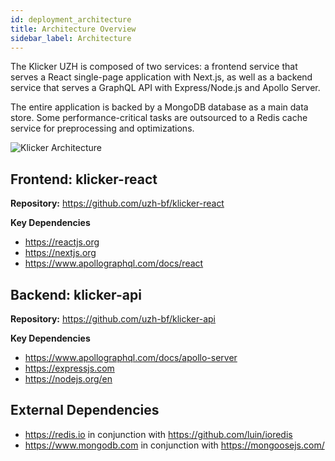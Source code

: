```yaml
---
id: deployment_architecture
title: Architecture Overview
sidebar_label: Architecture
---
```


The Klicker UZH is composed of two services: a frontend service that serves a React single-page application with Next.js, as well as a backend service that serves a GraphQL API with Express/Node.js and Apollo Server.

The entire application is backed by a MongoDB database as a main data store. Some performance-critical tasks are outsourced to a Redis cache service for preprocessing and optimizations.

![Klicker Architecture](/img/klicker_architecture.png 'Klicker Architecture')

## Frontend: klicker-react

**Repository:** https://github.com/uzh-bf/klicker-react

**Key Dependencies**

- https://reactjs.org
- https://nextjs.org
- https://www.apollographql.com/docs/react

## Backend: klicker-api

**Repository:** https://github.com/uzh-bf/klicker-api

**Key Dependencies**

- https://www.apollographql.com/docs/apollo-server
- https://expressjs.com
- https://nodejs.org/en

## External Dependencies

- https://redis.io in conjunction with https://github.com/luin/ioredis
- https://www.mongodb.com in conjunction with https://mongoosejs.com/
